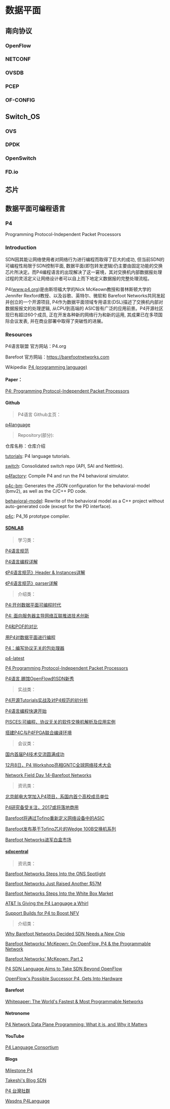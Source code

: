 # 数据平面

## 南向协议

### OpenFlow
### NETCONF
### OVSDB
### PCEP
### OF-CONFIG

## Switch_OS

### OVS
### DPDK
### OpenSwitch
### FD.io

## 芯片

## 数据平面可编程语言

### P4
Programming Protocol-Independent Packet Processors

### Introduction

SDN因其能让网络使用者对网络行为进行编程而取得了巨大的成功, 但当前SDN的可编程性局限于SDN控制平面, 数据平面(即包转发逻辑)仍主要由固定功能的交换芯片所决定。而P4编程语言的出现解决了这一窘境，其对交换机内部数据报处理过程的灵活定义让网络设计者可以自上而下地定义数据报的完整处理流程。

P4(www.p4.org)是由斯坦福大学的Nick McKeown教授和普林斯顿大学的Jennifer Rexford教授、以及谷歌、英特尔、微软和 Barefoot Networks共同发起并创立的一个开源项目, P4作为数据平面领域专用语言(DSL)描述了交换机内部对数据报报文的处理逻辑, 从CPU到高端的 ASIC皆有广泛的应用前景。P4开源社区现巳有超过60个成员, 正在开发各种新的网络行为和新的运用, 其成果已在多项国际会议发表, 并在商业部署中取得了突破性的进展。

### Resources

P4语言联盟 官方网站：P4.org

Barefoot 官方网站：https://barefootnetworks.com

Wikipedia: [P4 (programming language)](https://en.wikipedia.org/wiki/P4_(programming_language))

#### Paper：

[P4: Programming Protocol-Independent Packet Processors](http://www.sigcomm.org/sites/default/files/ccr/papers/2014/July/0000000-0000004.pdf)

#### Github

> P4语言 Github主页：

[p4language](https://github.com/p4lang)

> Repository(部分):

仓库名称：仓库介绍

[tutorials](https://github.com/p4lang/tutorials): P4 language tutorials. 

[switch](https://github.com/p4lang/switch): Consolidated switch repo (API, SAI and Nettlink).

[p4factory](https://github.com/p4lang/p4factory): Compile P4 and run the P4 behavioral simulator.

[p4c-bm](https://github.com/p4lang/p4c-bm): Generates the JSON configuration for the behavioral-model (bmv2), as well as the C/C++ PD code.

[behavioral-model](https://github.com/p4lang/behavioral-model): Rewrite of the behavioral model as a C++ project without auto-generated code (except for the PD interface).

[p4c](https://github.com/p4lang/p4c): P4_16 prototype compiler.

#### [SDNLAB](http://www.sdnlab.com)

> 学习类：

[P4语言规范](http://www.sdnlab.com/resource/11954.html)

[P4语言编程详解](http://www.sdnlab.com/17882.html)

[《P4语言规范》Header & Instances详解 ](http://www.sdnlab.com/17955.html)

[《P4语言规范》parser详解 ](http://www.sdnlab.com/18021.html)

> 介绍类：

[P4:开创数据平面可编程时代](http://www.sdnlab.com/17795.html)

[P4: 面向服务器主导网络互联推进技术创新](http://www.sdnlab.com/18380.html)

[P4和POF的对比](http://www.sdnlab.com/17869.html)

[用P4对数据平面进行编程](http://www.sdnlab.com/17456.html)

[P4：编写协议无关的包处理器](http://www.sdnlab.com/17107.html)

[p4-latest](http://www.sdnlab.com/resource/15188.html)

[P4 Programming Protocol-Independent Packet Processors](http://www.sdnlab.com/resource/15186.html/)

[P4语言,踢馆OpenFlow的SDN新秀](http://www.sdnlab.com/11884.html)

> 实战类：

[P4开源Tutorials实战及对P4规范的初分析](http://www.sdnlab.com/18618.html)

[P4语言编程快速开始](www.sdnlab.com/18072.html)

[PISCES:可编程、协议无关的软件交换机解析及应用实例](http://www.sdnlab.com/18040.html)

[搭建P4C与P4FPGA联合编译环境](http://www.sdnlab.com/18366.html)

> 会议类：

[国内首届P4技术交流圆满成功](http://www.sdnlab.com/18039.html)

[12月8日，P4 Workshop亮相GNTC全球网络技术大会](http://www.sdnlab.com/18084.html)

[Network Field Day 14–Barefoot Networks](http://www.sdnlab.com/18443.html)

> 资讯类：

[北京邮电大学加入P4项目，系国内首个高校成员单位](http://www.sdnlab.com/17849.html)

[P4研究备受关注，2017或将落地商用](http://www.sdnlab.com/15177.html)

[Barefoot将通过Tofino重新定义网络设备中的ASIC](http://www.sdnlab.com/?s=P4)

[Barefoot发布基于Tofino芯片的Wedge 100B交换机系列](http://www.sdnlab.com/18447.html)

[Barefoot Networks进军白盒市场](http://www.sdnlab.com/18413.html)

#### [sdxcentral](https://www.sdxcentral.com)

> 资讯类：

[Barefoot Networks Steps Into the ONS Spotlight](https://www.sdxcentral.com/articles/news/barefoot-networks-steps-into-the-ons-spotlight/2015/06/)

[Barefoot Networks Just Raised Another $57M](https://www.sdxcentral.com/articles/news/barefoot-networks-just-raised-another-57m/2016/06/)

[Barefoot Networks Steps Into the White Box Market](https://www.sdxcentral.com/articles/news/barefoot-networks-steps-white-box-market/2017/01/)

[AT&T Is Giving the P4 Language a Whirl](https://www.sdxcentral.com/articles/news/att-giving-p4-language-whirl/2016/04/)

[Support Builds for P4 to Boost NFV](https://www.sdxcentral.com/articles/analysis/p4-lanugage-to-boost-nfv/2016/06/)

> 介绍类：

[Why Barefoot Networks Decided SDN Needs a New Chip](https://www.sdxcentral.com/articles/news/barefoot-networks/2016/06/)

[Barefoot Networks’ McKeown: On OpenFlow, P4 & the Programmable Network](https://www.sdxcentral.com/articles/interview/mckeown-barefoot-networks-openflow-p4/2016/06/)

[Barefoot Networks' McKeown: Part 2](https://www.sdxcentral.com/articles/interview/barefoot-networks-mckeown-part-2/2016/06/)

[P4 SDN Language Aims to Take SDN Beyond OpenFlow](https://www.sdxcentral.com/articles/news/p4-language-aims-to-take-sdn-beyond-openflow/2015/05/)

[OpenFlow's Possible Successor P4, Gets Into Hardware](https://www.sdxcentral.com/articles/news/p4-openflows-possible-successor-gets-into-hardware/2015/11/)

#### Barefoot

[Whitepaper: The World's Fastest & Most Programmable Networks](https://barefootnetworks.com/white-paper/the-worlds-fastest-most-programmable-networks/)

#### Netronome

[P4 Network Data Plane Programming: What it is, and Why it Matters ](https://www.netronome.com/blog/p4-network-data-plane-programming-what-it-is-and-why-it-matters/)

#### YouTube

[P4 Language Consortium](https://www.youtube.com/channel/UCOQAFkDKucJWr-KafdJsdIQ)

#### Blogs

[Milestone P4](http://www.muzixing.com/tag/p4.html)

[Takeshi's Blog SDN](https://takeshi.tw/category/sdn/)

[P4 台灣社群](https://p4tw.org/)

[Wasdns P4Language](http://www.cnblogs.com/qq952693358/category/887928.html)

